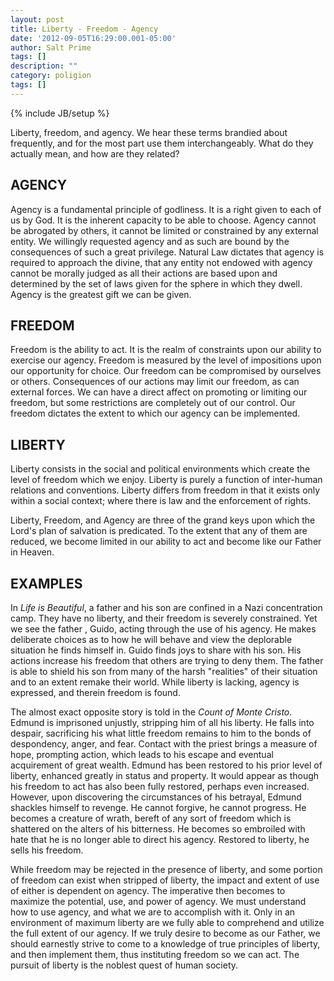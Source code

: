 ```yaml
---
layout: post
title: Liberty - Freedom - Agency
date: '2012-09-05T16:29:00.001-05:00'
author: Salt Prime
tags: []
description: ""
category: poligion
tags: []
---
```

{% include JB/setup %}

Liberty, freedom, and agency.  We hear these terms brandied about
frequently, and for the most part use them interchangeably.  What do
they actually mean, and how are they related?

## AGENCY

Agency is a fundamental principle of godliness.  It is a right given
to each of us by God.  It is the inherent capacity to be able to
choose.  Agency cannot be abrogated by others, it cannot be limited or
constrained by any external entity.  We willingly requested agency and
as such are bound by the consequences of such a great privilege.
Natural Law dictates that agency is required to approach the divine,
that any entity not endowed with agency cannot be morally judged as
all their actions are based upon and determined by the set of laws
given for the sphere in which they dwell.  Agency is the greatest gift
we can be given.

## FREEDOM

Freedom is the ability to act.  It is the realm of constraints upon
our ability to exercise our agency.  Freedom is measured by the level
of impositions upon our opportunity for choice.  Our freedom can be
compromised by ourselves or others.  Consequences of our actions may
limit our freedom, as can external forces.  We can have a direct
affect on promoting or limiting our freedom, but some restrictions are
completely out of our control.  Our freedom dictates the extent to
which our agency can be implemented.

## LIBERTY

Liberty consists in the social and political environments which create
the level of freedom which we enjoy.  Liberty is purely a function of
inter-human relations and conventions.  Liberty differs from freedom
in that it exists only within a social context;  where there is law
and the enforcement of rights.


Liberty, Freedom, and Agency are three of the grand keys upon which
the Lord's plan of salvation is predicated.  To the extent that any of
them are reduced, we become limited in our ability to act and become
like our Father in Heaven.


## EXAMPLES

In _Life is Beautiful_, a father and his son are confined in a Nazi
concentration camp.  They have no liberty, and their freedom is
severely constrained.  Yet we see the father , Guido, acting through
the use of his agency.  He makes deliberate choices as to how he will
behave and view the deplorable situation he finds himself in.  Guido
finds joys to share with his son.  His actions increase his freedom
that others are trying to deny them.  The father is able to shield his
son from many of the harsh "realities" of their situation and to an
extent remake their world.  While liberty is lacking, agency is
expressed, and therein freedom is found.


The almost exact opposite story is told in the _Count of Monte
Cristo_.  Edmund is imprisoned unjustly, stripping him of all his
liberty.  He falls into despair, sacrificing his what little freedom
remains to him to the bonds of despondency, anger, and fear.  Contact
with the priest brings a measure of hope, prompting action, which
leads to his escape and eventual acquirement of great wealth.  Edmund
has been restored to his prior level of liberty, enhanced greatly in
status and property.  It would appear as though his freedom to act has
also been fully restored, perhaps even increased.  However, upon
discovering the circumstances of his betrayal, Edmund shackles himself
to revenge.  He cannot forgive, he cannot progress.  He becomes a
creature of wrath, bereft of any sort of freedom which is shattered on
the alters of his bitterness.  He becomes so embroiled with hate that
he is no longer able to direct his agency.  Restored to liberty, he
sells his freedom.



While freedom may be rejected in the presence of liberty, and some
portion of freedom can exist when stripped of liberty, the impact and
extent of use of either is dependent on agency.  The imperative then
becomes to maximize the potential, use, and power of agency.  We must
understand how to use agency, and what we are to accomplish with it.
Only in an environment of maximum liberty are we fully able to
comprehend and utilize the full extent of our agency.  If we truly
desire to become as our Father, we should earnestly strive to come to
a knowledge of true principles of liberty, and then implement them,
thus instituting freedom so we can act.  The pursuit of liberty is the
noblest quest of  human society.

